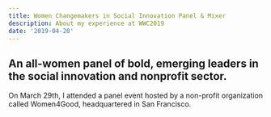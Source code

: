 ```yaml
---
title: Women Changemakers in Social Innovation Panel & Mixer
description: About my experience at WWC2019
date: '2019-04-20'
---
```


## An all-women panel of bold, emerging leaders in the social innovation and nonprofit sector.

On March 29th, I attended a panel event hosted by a non-profit organization called Women4Good, headquartered in San Francisco.  
